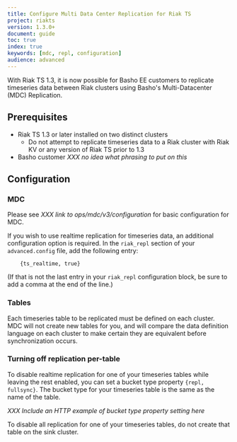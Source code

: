 ```yaml
---
title: Configure Multi Data Center Replication for Riak TS
project: riakts
version: 1.3.0+
document: guide
toc: true
index: true
keywords: [mdc, repl, configuration]
audience: advanced
---
```


With Riak TS 1.3, it is now possible for Basho EE customers to
replicate timeseries data between Riak clusters using Basho's
Multi-Datacenter (MDC) Replication.

## Prerequisites

* Riak TS 1.3 or later installed on two distinct clusters
    * Do not attempt to replicate timeseries data to a Riak cluster
      with Riak KV or any version of Riak TS prior to 1.3
* Basho customer *XXX no idea what phrasing to put on this*

## Configuration

### MDC

Please see *XXX link to ops/mdc/v3/configuration* for basic
configuration for MDC.

If you wish to use realtime replication for timeseries data, an
additional configuration option is required. In the `riak_repl`
section of your `advanced.config` file, add the following entry:

```advancedconfig
    {ts_realtime, true}
```

(If that is not the last entry in your `riak_repl` configuration
block, be sure to add a comma at the end of the line.)

### Tables

Each timeseries table to be replicated must be defined on each
cluster. MDC will not create new tables for you, and will compare the
data definition language on each cluster to make certain they are
equivalent before synchronization occurs.

### Turning off replication per-table

To disable realtime replication for one of your timeseries tables
while leaving the rest enabled, you can set a bucket type property
`{repl, fullsync}`. The bucket type for your timeseries table is
the same as the name of the table.

*XXX Include an HTTP example of bucket type property setting here*

To disable all replication for one of your timeseries tables, do not
create that table on the sink cluster.
